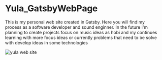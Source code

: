 # Yula_GatsbyWebPage
This is my personal web site created in Gatsby. Here you will find my process as a software developer and sound enginner. 
In the future I'm planning to create projects focus on music ideas as hobi and my continues learning with more focus ideas or currently problems that need to be solve 
with develop ideas in some technologies 



![yula web site](https://user-images.githubusercontent.com/79812118/232327942-7f13eef9-061c-413d-a0d4-5f234ac52596.jpg)
